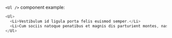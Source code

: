 `<Ul />` component example:

```js
<Ul>
  <Li>Vestibulum id ligula porta felis euismod semper.</Li>
  <Li>Cum sociis natoque penatibus et magnis dis parturient montes, nascetur ridiculus mus.</Li>
</Ul>
```
